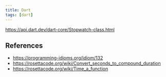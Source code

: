 ```yaml
---
title: Dart
tags: [dart]
---
```


<https://api.dart.dev/dart-core/Stopwatch-class.html>

## References

- <https://programming-idioms.org/idiom/132>
- <https://rosettacode.org/wiki/Convert_seconds_to_compound_duration>
- <https://rosettacode.org/wiki/Time_a_function>
